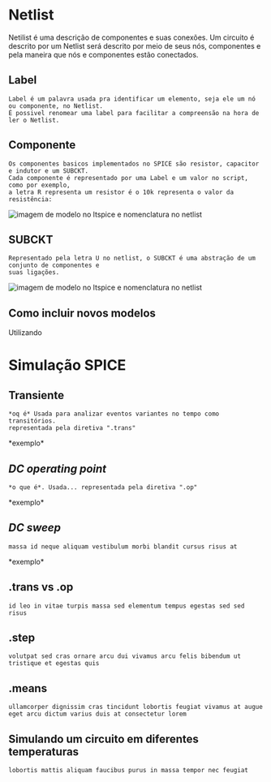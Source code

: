 # Netlist

Netilist é uma descrição de componentes e suas conexões. Um circuito é descrito por um Netlist será descrito por meio de seus nós, componentes e pela maneira que nós e componentes estão conectados.

## Label 
    
    Label é um palavra usada pra identificar um elemento, seja ele um nó ou componente, no Netlist. 
    É possivel renomear uma label para facilitar a compreensão na hora de ler o Netlist.
    
## Componente
    
    Os componentes basicos implementados no SPICE são resistor, capacitor e indutor e um SUBCKT. 
    Cada componente é representado por uma Label e um valor no script, como por exemplo, 
    a letra R representa um resistor é o 10k representa o valor da resistência: 

![imagem de modelo no ltspice e nomenclatura no netlist](https://github.com/Rafael-Dutra/ELN22104_2020_2/tree/prof-lohmann-Alunos_01/Rafael-Dutra/semana01/img/resistor.png)

## SUBCKT
    
    Representado pela letra U no netlist, o SUBCKT é uma abstração de um conjunto de componentes e 
    suas ligações.

![imagem de modelo no ltspice e nomenclatura no netlist](https://github.com/Rafael-Dutra/ELN22104_2020_2/tree/prof-lohmann-Alunos_01/Rafael-Dutra/semana01/img/subckt.png)

## Como incluir novos modelos

Utilizando 
# Simulação SPICE

## Transiente
    
    *oq é* Usada para analizar eventos variantes no tempo como transitórios. 
    representada pela diretiva ".trans"

\*exemplo\*

## *DC operating point*
    
    *o que é*. Usada... representada pela diretiva ".op"

\*exemplo\*

## *DC sweep*

    massa id neque aliquam vestibulum morbi blandit cursus risus at

\*exemplo\*

## .trans vs .op
    
    id leo in vitae turpis massa sed elementum tempus egestas sed sed risus

## .step
    
    volutpat sed cras ornare arcu dui vivamus arcu felis bibendum ut tristique et egestas quis

## .means
    
    ullamcorper dignissim cras tincidunt lobortis feugiat vivamus at augue eget arcu dictum varius duis at consectetur lorem

## Simulando um circuito em diferentes temperaturas
    
    lobortis mattis aliquam faucibus purus in massa tempor nec feugiat

